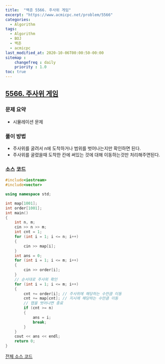 ```yaml
---
title:  "백준 5566. 주사위 게임"
excerpt: "https://www.acmicpc.net/problem/5566"
categories:
  - Algorithm
tags:
  - Algorithm
  - BOJ
  - 백준
  - acmicpc
last_modified_at: 2020-10-06T00:00:50-00:00
sitemap :
    changefreq : daily
    priority : 1.0
toc: true
---
```


## [5566. 주사위 게임](https://www.acmicpc.net/problem/5566)
### 문제 요약
- 시뮬레이션 문제

### 풀이 방법
- 주사위를 굴려서 n에 도착하거나 범위를 벗어나는지만 확인하면 된다.
- 주사위를 굴렸을때 도착한 칸에 써있는 것에 대해 이동하는것만 처리해주면된다.

### 소스 코드
```cpp
#include<iostream>
#include<vector>

using namespace std;

int map[1001];
int order[1001];
int main()
{
    int n, m;
    cin >> n >> m;
    int cnt = 1;
    for (int i = 1; i <= n; i++)
    {
        cin >> map[i];
    }
    int ans = 0;
    for (int i = 1; i <= m; i++)
    {
        cin >> order[i];
    }
    // 순서대로 주사위 확인
    for (int i = 1; i <= m; i++)
    {
        cnt += order[i]; // 주사위에 해당하는 수만큼 이동
        cnt += map[cnt]; // 지시에 해당하는 수만큼 이동
        // 맵을 벗어나면 종료
        if (cnt >= n)
        {
            ans = i;
            break;
        }
    }
    cout << ans << endl;
    return 0;
}

```

[전체 소스 코드](https://github.com/tdm1223/Algorithm/blob/master/acmicpc.net/source/5566.cpp)